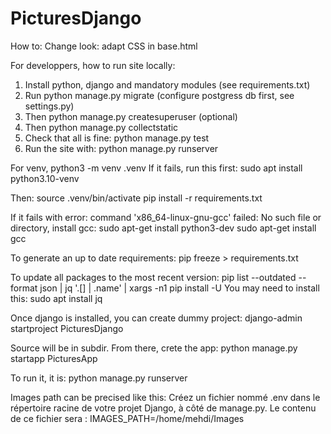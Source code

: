 # PicturesDjango


How to:
Change look: adapt CSS in base.html

For developpers, how to run site locally:
1) Install python, django and mandatory modules (see requirements.txt) 
2) Run python manage.py migrate (configure postgress db first, see settings.py)
3) Then python manage.py createsuperuser (optional)
4) Then python manage.py collectstatic
5) Check that all is fine: python manage.py test
6) Run the site with: python manage.py runserver

For venv,
python3 -m venv .venv
If it fails, run this first:
sudo apt install python3.10-venv

Then:
source .venv/bin/activate
pip install -r requirements.txt

If it fails with error: command 'x86_64-linux-gnu-gcc' failed: No such file or directory, install gcc:
sudo apt-get install python3-dev
sudo apt-get install gcc


To generate an up to date requirements:
pip freeze > requirements.txt

To update all packages to the most recent version:
pip list --outdated --format json | jq '.[] | .name' | xargs -n1 pip install -U
You may need to install this:
sudo apt  install jq

Once django is installed, you can create dummy project:
django-admin startproject PicturesDjango

Source will be in subdir. From there, crete the app:
python manage.py startapp PicturesApp

To run it, it is:
python manage.py runserver

Images path can be precised like this:
Créez un fichier nommé .env dans le répertoire racine de votre projet Django, à côté de manage.py. Le contenu de ce fichier sera :
IMAGES_PATH=/home/mehdi/Images
